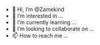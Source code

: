 - 👋 Hi, I’m @Zamekind
- 👀 I’m interested in ...
- 🌱 I’m currently learning ...
- 💞️ I’m looking to collaborate on ...
- 📫 How to reach me ...

<!---
Zamekind/Zamekind is a ✨ special ✨ repository because its `README.md` (this file) appears on your GitHub profile.
You can click the Preview link to take a look at your changes.
--->
